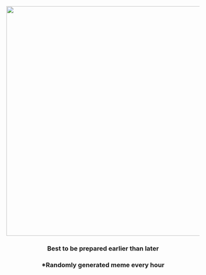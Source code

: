 <p align="center">
        <img src="https://i.redd.it/14uxzg339vy91.jpg" width="600" height="600">
        </p>
        <h3 align="center">Best to be prepared earlier than later</h3>
        <h3 align="center">*Randomly generated meme every hour</h3>
    